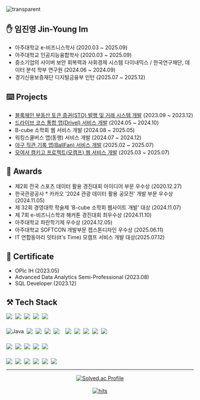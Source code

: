 ![transparent](https://capsule-render.vercel.app/api?type=waving&color=auto&text=Jinyoung's%20Page&height=220&fontSize=60)


## ✋ 임진영 Jin-Young Im
- 아주대학교 e-비즈니스학사 (2020.03 ~ 2025.09)
- 아주대학교 인공지능융합학사 (2020.03 ~ 2025.09)
- 중소기업의 사이버 보안 회복력과 사회경제 시스템 다이내믹스 / 한국연구재단, 데이터 분석 학부 연구원 (2024.06 ~ 2024.09)
- 경기신용보증재단 디지털금융부 인턴 (2025.07 ~ 2025.12)

## ⌨️ Projects
- [블록체인 부동산 토큰 증권(STO) 발행 및 거래 시스템 개발](https://github.com/jinyoung1226/BlockChain_STO) (2023.09 ~ 2023.12)  
- [드라이브 코스 통합 앱(Drivel) 서비스 개발](https://github.com/jinyoung1226/Drivel) (2024.05 ~ 2024.10)
- B-cube 소학회 웹 서비스 개발 (2024.08 ~ 2025.05)
- 워킹스쿨버스 앱(동행) 서비스 개발 (2024.07 ~ 2024.12)
- [야구 직관 기록 앱(BallFan) 서비스 개발](https://github.com/jinyoung1226/BallFan) (2025.02 ~ 2025.07)
- [모여서 캠키고 프로젝트(모캠프) 웹 서비스 개발](https://github.com/Mocamp-Official) (2025.03 ~ 2025.07)


## 🏅 Awards
- 제2회 전국 스포츠 데이터 활용 경진대회 아이디어 부문 우수상 (2020.12.27)
- 한국관광공사 * 카카오 '2024 관광 데이터 활용 공모전' 개발 부문 우수상 (2024.11.05)
- 제 32회 경영대학 학술제 'B-cube 소학회 웹사이트 개발' 대상 (2024.11.07)
- 제 7회 e-비즈니스학과 해커톤 경진대회 최우수상 (2024.11.10)
- 아주대학교 파란학기제 우수상 (2024.12.05)
- 아주대학교 SOFTCON 개발부문 캡스톤디자인 우수상 (2025.06.11)
- IT 연합동아리 잇타(It's Time) 모캠프 서비스 개발 대상(2025.07.12)

## 📜 Certificate
- OPIc IH (2023.05)
- Advanced Data Analytics Semi-Professional (2023.08)
- SQL Developer (2023.12)


## ⚒️ Tech Stack
<!-- Frontend -->
<div style="display:flex; flex-direction:row; flex-wrap:wrap; gap:8px; margin-bottom: 24px;">
  <img src="https://img.shields.io/badge/HTML5-E34F26?style=for-the-badge&logo=HTML5&logoColor=white">
  <img src="https://img.shields.io/badge/CSS3-1572B6?style=for-the-badge&logo=CSS3&logoColor=white">
  <img src="https://img.shields.io/badge/JavaScript-F7DF1E?style=for-the-badge&logo=JavaScript&logoColor=white">
  <img src="https://img.shields.io/badge/React-61DAFB?style=for-the-badge&logo=React&logoColor=white">
  <img src="https://img.shields.io/badge/ReactNative-61DAFB?style=for-the-badge&logo=React&logoColor=white">
</div>

<!-- Backend -->
<div style="display:flex; flex-direction:row; flex-wrap:wrap; gap:8px; margin-bottom: 24px;">
  <img alt="Java" src="https://img.shields.io/badge/Java-007396.svg?&style=for-the-badge&logo=OpenJDK&logoColor=white"/>
  <img src="https://img.shields.io/badge/Spring-6DB33F?style=for-the-badge&logo=Spring&logoColor=white">
  <img src="https://img.shields.io/badge/Spring Boot-6DB33F?style=for-the-badge&logo=springboot&logoColor=white"/>
  <img src="https://img.shields.io/badge/Spring Security-6DB33F?style=for-the-badge&logo=springsecurity&logoColor=white"/>
  <img src="https://img.shields.io/badge/FastAPI-009688?style=for-the-badge&logo=fastapi&logoColor=white">
  <br/>
  <img src="https://img.shields.io/badge/MySQL-4479A1?style=for-the-badge&logo=MySQL&logoColor=white">
  <img src="https://img.shields.io/badge/PostgreSQL-4169E1?style=for-the-badge&logo=PostgreSQL&logoColor=white">
  <img src="https://img.shields.io/badge/Redis-FF4438?style=for-the-badge&logo=Redis&logoColor=white">
  <img src="https://img.shields.io/badge/WebSocket-010101?style=for-the-badge&logo=websocket&logoColor=white">
  <img src="https://img.shields.io/badge/WebRTC-333333?style=for-the-badge&logo=WebRTC&logoColor=white">
</div>

<!-- AI / Data -->
<div style="display:flex; flex-direction:row; flex-wrap:wrap; gap:8px; margin-bottom: 24px;">
  <img src="https://img.shields.io/badge/Python-3776AB?style=for-the-badge&logo=Python&logoColor=white">
  <img src="https://img.shields.io/badge/r-%23276DC3.svg?style=for-the-badge&logo=r&logoColor=white">
  <img src="https://img.shields.io/badge/Chroma DB-512BD4?style=for-the-badge&logo=&logoColor=white"/>
  <img src="https://img.shields.io/badge/LangChain-1C3C3C?style=for-the-badge&logo=LangChain&logoColor=white"/>
  <img src="https://img.shields.io/badge/PaddlePaddle-0062B0?style=for-the-badge&logo=paddlepaddle&logoColor=white"/>
</div>

<!-- Infra / DevOps -->
<div style="display:flex; flex-direction:row; flex-wrap:wrap; gap:8px;">
  <img src="https://img.shields.io/badge/git-F05032?style=for-the-badge&logo=git&logoColor=white">
  <img src="https://img.shields.io/badge/Linux-FCC624?style=for-the-badge&logo=linux&logoColor=black">
  <img src="https://img.shields.io/badge/nginx-%23009639.svg?style=for-the-badge&logo=nginx&logoColor=white">
  <img src="https://img.shields.io/badge/Amazon AWS-232F3E?style=for-the-badge&logo=AWS&logoColor=white">
  <img src="https://img.shields.io/badge/Docker-2496ED?style=for-the-badge&logo=Docker&logoColor=white">
  <img src="https://img.shields.io/badge/Jenkins-D24939?style=for-the-badge&logo=Jenkins&logoColor=white">
</div>

---

<div align="center">
  <a href="https://solved.ac/profile/alex2001">
    <img src="http://mazassumnida.wtf/api/v2/generate_badge?boj=alex2001" alt="Solved.ac Profile" />
  </a>
  <br><br>
  <a href="https://myhits.vercel.app">
    <img src="https://myhits.vercel.app/api/hit/https%3A%2F%2Fmyhits.vercel.app?color=blue&label=hits&size=medium" alt="hits" />
  </a>
</div>










